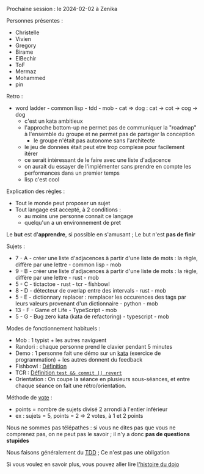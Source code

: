Prochaine session : le 2024-02-02 à Zenika

Personnes présentes :
- Christelle
- Vivien
- Gregory
- Birame
- ElBechir
- ToF
- Mermaz
- Mohammed
- pin

Retro :
- word ladder - common lisp - tdd - mob - cat => dog : cat -> cot -> cog -> dog
  - c'est un kata ambitieux
  - l'approche bottom-up ne permet pas de communiquer la "roadmap" à l'ensemble du groupe et ne permet pas de partager la conception
    - le groupe n'était pas autonome sans l'architecte
  - le jeu de données était peut etre trop complexe pour facilement itérer
  - ce serait intéressant de le faire avec une liste d'adjacence
  - on aurait du essayer de l'implémenter sans prendre en compte les performances dans un premier temps
  - lisp c'est cool

Explication des règles :
- Tout le monde peut proposer un sujet
- Tout langage est accepté, à 2 conditions :
  - au moins une personne connait ce langage
  - quelqu'un a un environnement de pret

Le **but** est d'**apprendre**, si possible en s'amusant ;
Le but n'est **pas de finir**

Sujets :
- 7 - A - créer une liste d'adjacences à partir d'une liste de mots : la règle, diffère par une lettre - common lisp - mob
- 9 - B - créer une liste d'adjacences à partir d'une liste de mots : la règle, diffère par une lettre - rust - mob
- 5 - C - tictactoe - rust - tcr - fishbowl
- 8 - D - détecteur de overlap entre des intervals - rust - mob
- 5 - E - dictionnary replacer : remplacer les occurences des tags par leurs valeurs provenant d'un dictionnaire - python - mob
- 13 - F - Game of Life - TypeScript - mob
- 5 - G - Bug zero kata (kata de refactoring) - typescript - mob

Modes de fonctionnement habituels :
- Mob : 1 typist + les autres naviguent
- Randori : chaque personne prend le clavier pendant 5 minutes
- Demo : 1 personne fait une démo sur un [kata] (exercice de programmation) + les autres donnent du feedback
- Fishbowl : [Définition][fishbowl]
- TCR : [Définition `test && commit || revert`][tcr]
- Orientation : On coupe la séance en plusieurs sous-séances,
  et entre chaque séance on fait une rétro/orientation.

Méthode de [vote] :
- points = nombre de sujets divisé 2 arrondi à l'entier inférieur
- ex : sujets = 5, points = 2 => 2 votes, à 1 et 2 points

Nous ne sommes pas télépathes :
si vous ne dites pas que vous ne comprenez pas, on ne peut pas le savoir ;
il n'y a donc **pas de questions stupides**

Nous faisons généralement du [TDD][test_driven_development] ;
Ce n'est pas une obligation

Si vous voulez en savoir plus, vous pouvez aller lire [l'histoire du dojo]

[kata]: https://web.archive.org/web/20040423023001/http://www.pragprog.com/pragdave/Practices/CodeKata.rdoc
[fishbowl]: https://en.wikipedia.org/wiki/Fishbowl_%28conversation%29
[tcr]: https://medium.com/@kentbeck_7670/test-commit-revert-870bbd756864
[vote]: https://emmanuelpaatz.com/dojosurvey
[test_driven_development]: https://fr.wikipedia.org/wiki/Test_driven_development
[l'histoire du dojo]: https://github.com/dojo-developpement-paris/dojo-developpement-paris.github.io/blob/main/history.md
